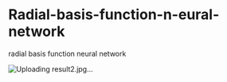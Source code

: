 # Radial-basis-function-n-eural-network
radial basis function neural network


![Uploading result2.jpg…]()
